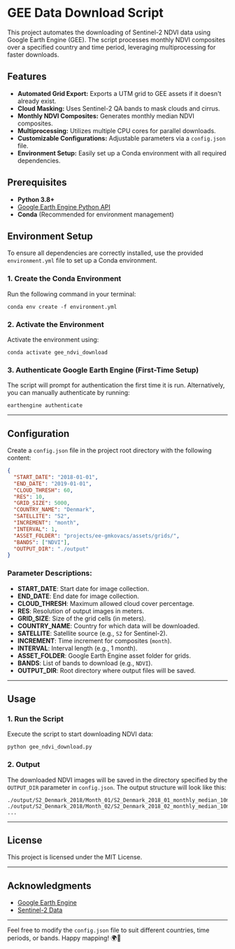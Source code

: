 # GEE Data Download Script

This project automates the downloading of Sentinel-2 NDVI data using Google Earth Engine (GEE). The script processes monthly NDVI composites over a specified country and time period, leveraging multiprocessing for faster downloads.

## Features

- **Automated Grid Export:** Exports a UTM grid to GEE assets if it doesn't already exist.
- **Cloud Masking:** Uses Sentinel-2 QA bands to mask clouds and cirrus.
- **Monthly NDVI Composites:** Generates monthly median NDVI composites.
- **Multiprocessing:** Utilizes multiple CPU cores for parallel downloads.
- **Customizable Configurations:** Adjustable parameters via a `config.json` file.
- **Environment Setup:** Easily set up a Conda environment with all required dependencies.

## Prerequisites

- **Python 3.8+**
- [Google Earth Engine Python API](https://developers.google.com/earth-engine/python_install)
- **Conda** (Recommended for environment management)

## Environment Setup

To ensure all dependencies are correctly installed, use the provided `environment.yml` file to set up a Conda environment.

### 1. Create the Conda Environment

Run the following command in your terminal:

```
conda env create -f environment.yml
```

### 2. Activate the Environment

Activate the environment using:

```
conda activate gee_ndvi_download
```

### 3. Authenticate Google Earth Engine (First-Time Setup)

The script will prompt for authentication the first time it is run. Alternatively, you can manually authenticate by running:

```
earthengine authenticate
```

---

## Configuration

Create a `config.json` file in the project root directory with the following content:

```json
{
  "START_DATE": "2018-01-01",
  "END_DATE": "2019-01-01",
  "CLOUD_THRESH": 60,
  "RES": 10,
  "GRID_SIZE": 5000,
  "COUNTRY_NAME": "Denmark",
  "SATELLITE": "S2",
  "INCREMENT": "month",
  "INTERVAL": 1,
  "ASSET_FOLDER": "projects/ee-gmkovacs/assets/grids/",
  "BANDS": ["NDVI"],
  "OUTPUT_DIR": "./output"
}
```

### Parameter Descriptions:

- **START_DATE**: Start date for image collection.
- **END_DATE**: End date for image collection.
- **CLOUD_THRESH**: Maximum allowed cloud cover percentage.
- **RES**: Resolution of output images in meters.
- **GRID_SIZE**: Size of the grid cells (in meters).
- **COUNTRY_NAME**: Country for which data will be downloaded.
- **SATELLITE**: Satellite source (e.g., `S2` for Sentinel-2).
- **INCREMENT**: Time increment for composites (`month`).
- **INTERVAL**: Interval length (e.g., 1 month).
- **ASSET_FOLDER**: Google Earth Engine asset folder for grids.
- **BANDS**: List of bands to download (e.g., `NDVI`).
- **OUTPUT_DIR**: Root directory where output files will be saved.

---

## Usage

### 1. Run the Script

Execute the script to start downloading NDVI data:

```
python gee_ndvi_download.py
```

### 2. Output

The downloaded NDVI images will be saved in the directory specified by the `OUTPUT_DIR` parameter in `config.json`. The output structure will look like this:

```
./output/S2_Denmark_2018/Month_01/S2_Denmark_2018_01_monthly_median_10m_NDVI_0.tif
./output/S2_Denmark_2018/Month_02/S2_Denmark_2018_02_monthly_median_10m_NDVI_0.tif
...
```

---

## License

This project is licensed under the MIT License.

---

## Acknowledgments

- [Google Earth Engine](https://earthengine.google.com/)
- [Sentinel-2 Data](https://sentinels.copernicus.eu/web/sentinel/missions/sentinel-2)

---

Feel free to modify the `config.json` file to suit different countries, time periods, or bands. Happy mapping! 🌍🌿

